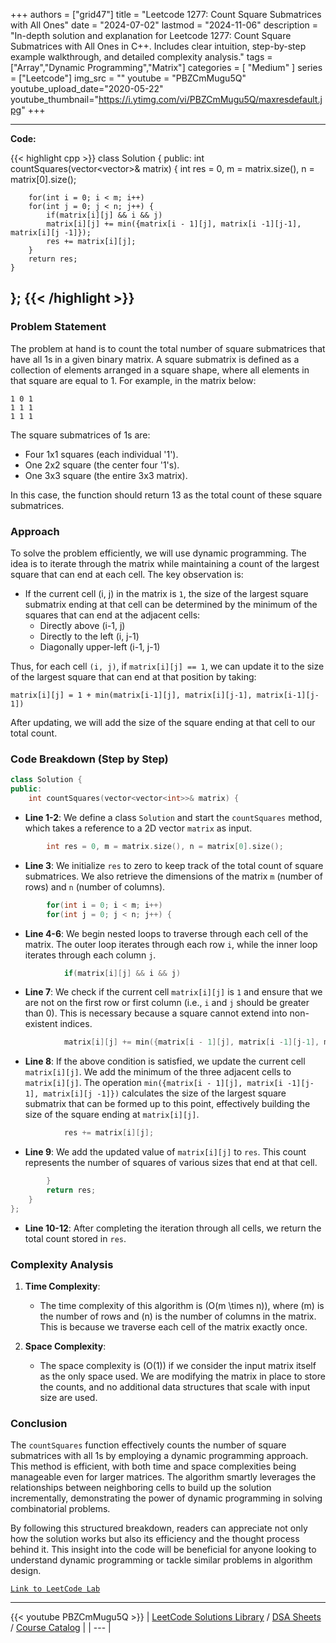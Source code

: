 
+++
authors = ["grid47"]
title = "Leetcode 1277: Count Square Submatrices with All Ones"
date = "2024-07-02"
lastmod = "2024-11-06"
description = "In-depth solution and explanation for Leetcode 1277: Count Square Submatrices with All Ones in C++. Includes clear intuition, step-by-step example walkthrough, and detailed complexity analysis."
tags = ["Array","Dynamic Programming","Matrix"]
categories = [
    "Medium"
]
series = ["Leetcode"]
img_src = ""
youtube = "PBZCmMugu5Q"
youtube_upload_date="2020-05-22"
youtube_thumbnail="https://i.ytimg.com/vi/PBZCmMugu5Q/maxresdefault.jpg"
+++



---
**Code:**

{{< highlight cpp >}}
class Solution {
public:
    int countSquares(vector<vector<int>>& matrix) {
        int res = 0, m = matrix.size(), n = matrix[0].size();

        for(int i = 0; i < m; i++)
        for(int j = 0; j < n; j++) {
            if(matrix[i][j] && i && j)
            matrix[i][j] += min({matrix[i - 1][j], matrix[i -1][j-1], matrix[i][j -1]});
            res += matrix[i][j];
        }
        return res;
    }
};
{{< /highlight >}}
---


### Problem Statement
The problem at hand is to count the total number of square submatrices that have all 1s in a given binary matrix. A square submatrix is defined as a collection of elements arranged in a square shape, where all elements in that square are equal to 1. For example, in the matrix below:

```
1 0 1
1 1 1
1 1 1
```

The square submatrices of 1s are:
- Four 1x1 squares (each individual '1').
- One 2x2 square (the center four '1's).
- One 3x3 square (the entire 3x3 matrix).

In this case, the function should return 13 as the total count of these square submatrices.

### Approach
To solve the problem efficiently, we will use dynamic programming. The idea is to iterate through the matrix while maintaining a count of the largest square that can end at each cell. The key observation is:
- If the current cell (i, j) in the matrix is `1`, the size of the largest square submatrix ending at that cell can be determined by the minimum of the squares that can end at the adjacent cells:
  - Directly above (i-1, j)
  - Directly to the left (i, j-1)
  - Diagonally upper-left (i-1, j-1)

Thus, for each cell `(i, j)`, if `matrix[i][j] == 1`, we can update it to the size of the largest square that can end at that position by taking:
```
matrix[i][j] = 1 + min(matrix[i-1][j], matrix[i][j-1], matrix[i-1][j-1])
```
After updating, we will add the size of the square ending at that cell to our total count.

### Code Breakdown (Step by Step)

```cpp
class Solution {
public:
    int countSquares(vector<vector<int>>& matrix) {
```
- **Line 1-2**: We define a class `Solution` and start the `countSquares` method, which takes a reference to a 2D vector `matrix` as input.

```cpp
        int res = 0, m = matrix.size(), n = matrix[0].size();
```
- **Line 3**: We initialize `res` to zero to keep track of the total count of square submatrices. We also retrieve the dimensions of the matrix `m` (number of rows) and `n` (number of columns).

```cpp
        for(int i = 0; i < m; i++)
        for(int j = 0; j < n; j++) {
```
- **Line 4-6**: We begin nested loops to traverse through each cell of the matrix. The outer loop iterates through each row `i`, while the inner loop iterates through each column `j`.

```cpp
            if(matrix[i][j] && i && j)
```
- **Line 7**: We check if the current cell `matrix[i][j]` is `1` and ensure that we are not on the first row or first column (i.e., `i` and `j` should be greater than 0). This is necessary because a square cannot extend into non-existent indices.

```cpp
            matrix[i][j] += min({matrix[i - 1][j], matrix[i -1][j-1], matrix[i][j -1});
```
- **Line 8**: If the above condition is satisfied, we update the current cell `matrix[i][j]`. We add the minimum of the three adjacent cells to `matrix[i][j]`. The operation `min({matrix[i - 1][j], matrix[i -1][j-1], matrix[i][j -1]})` calculates the size of the largest square submatrix that can be formed up to this point, effectively building the size of the square ending at `matrix[i][j]`.

```cpp
            res += matrix[i][j];
```
- **Line 9**: We add the updated value of `matrix[i][j]` to `res`. This count represents the number of squares of various sizes that end at that cell.

```cpp
        }
        return res;
    }
};
```
- **Line 10-12**: After completing the iteration through all cells, we return the total count stored in `res`.

### Complexity Analysis
1. **Time Complexity**:
   - The time complexity of this algorithm is \(O(m \times n)\), where \(m\) is the number of rows and \(n\) is the number of columns in the matrix. This is because we traverse each cell of the matrix exactly once.

2. **Space Complexity**:
   - The space complexity is \(O(1)\) if we consider the input matrix itself as the only space used. We are modifying the matrix in place to store the counts, and no additional data structures that scale with input size are used.

### Conclusion
The `countSquares` function effectively counts the number of square submatrices with all 1s by employing a dynamic programming approach. This method is efficient, with both time and space complexities being manageable even for larger matrices. The algorithm smartly leverages the relationships between neighboring cells to build up the solution incrementally, demonstrating the power of dynamic programming in solving combinatorial problems.

By following this structured breakdown, readers can appreciate not only how the solution works but also its efficiency and the thought process behind it. This insight into the code will be beneficial for anyone looking to understand dynamic programming or tackle similar problems in algorithm design.

[`Link to LeetCode Lab`](https://leetcode.com/problems/count-square-submatrices-with-all-ones/description/)

---
{{< youtube PBZCmMugu5Q >}}
| [LeetCode Solutions Library](https://grid47.xyz/leetcode/) / [DSA Sheets](https://grid47.xyz/sheets/) / [Course Catalog](https://grid47.xyz/courses/) |
| --- |
